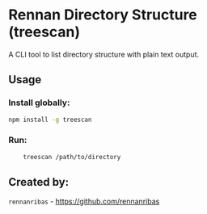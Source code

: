 # Rennan Directory Structure (treescan)

A CLI tool to list directory structure with plain text output.

## Usage

### Install globally:

```bash
npm install -g treescan
```

### Run:

```bash
    treescan /path/to/directory
```

## Created by:

`rennanribas` - https://github.com/rennanribas

